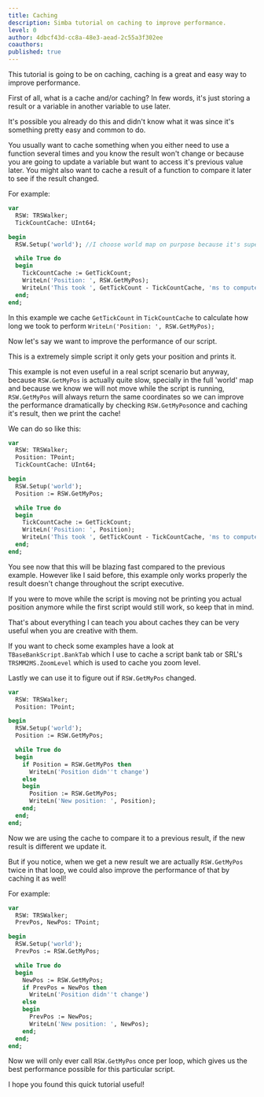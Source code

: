 ```yaml
---
title: Caching
description: Simba tutorial on caching to improve performance.
level: 0
author: 4dbcf43d-cc8a-48e3-aead-2c55a3f302ee
coauthors: 
published: true
---
```


This tutorial is going to be on caching, caching is a great and easy way to improve performance.

First of all, what is a cache and/or caching?
In few words, it's just storing a result or a variable in another variable to use later.

It's possible you already do this and didn't know what it was since it's something pretty easy and common to do.

You usually want to cache something when you either need to use a function several times and you know the result won't change or because you are going to update a variable but want to access it's previous value later.
You might also want to cache a result of a function to compare it later to see if the result changed.

For example:
```pascal
var
  RSW: TRSWalker;
  TickCountCache: UInt64;

begin
  RSW.Setup('world'); //I choose world map on purpose because it's super slow!

  while True do
  begin
    TickCountCache := GetTickCount;
    WriteLn('Position: ', RSW.GetMyPos);
    WriteLn('This took ', GetTickCount - TickCountCache, 'ms to compute'); 
  end;
end;
```
In this example we cache `GetTickCount`  in `TickCountCache`  to calculate how long we took to perform `WriteLn('Position: ', RSW.GetMyPos);`

Now let's say we want to improve the performance of our script.

This is a extremely simple script it only gets your position and prints it.

This example is not even useful in a real script scenario but anyway, because `RSW.GetMyPos` is actually quite slow, specially in the full 'world' map and because we know we will not move while the script is running, `RSW.GetMyPos` will always return the same coordinates so we can improve the performance dramatically by checking `RSW.GetMyPos`once and caching it's result, then we print the cache!

We can do so like this:
```pascal
var
  RSW: TRSWalker;
  Position: TPoint;
  TickCountCache: UInt64;

begin
  RSW.Setup('world');
  Position := RSW.GetMyPos;

  while True do
  begin
    TickCountCache := GetTickCount;
    WriteLn('Position: ', Position);
    WriteLn('This took ', GetTickCount - TickCountCache, 'ms to compute'); 
  end;
end;
```
You see now that this will be blazing fast compared to the previous example.
However like I said before, this example only works properly the result doesn't change throughout the script executive.

If you were to move while the script is moving not be printing you actual position anymore while the first script would still work, so keep that in mind.

That's about everything I can teach you about caches they can be very useful when you are creative with them.

If you want to check some examples have a look at `TBaseBankScript.BankTab` which I use to cache a script bank tab or SRL's `TRSMM2MS.ZoomLevel` which is used to cache you zoom level.

Lastly we can use it to figure out if `RSW.GetMyPos` changed.
```pascal
var
  RSW: TRSWalker;
  Position: TPoint;

begin
  RSW.Setup('world');
  Position := RSW.GetMyPos;

  while True do
  begin
    if Position = RSW.GetMyPos then
      WriteLn('Position didn''t change')
    else
    begin
      Position := RSW.GetMyPos;
      WriteLn('New position: ', Position); 
    end;
  end;
end;
```
Now we are using the cache to compare it to a previous result, if the new result is different we update it.

But if you notice, when we get a new result we are actually `RSW.GetMyPos` twice in that loop, we could also improve the performance of that by caching it as well!

For example:
```pascal
var
  RSW: TRSWalker;
  PrevPos, NewPos: TPoint;

begin
  RSW.Setup('world');
  PrevPos := RSW.GetMyPos;

  while True do
  begin
    NewPos := RSW.GetMyPos;
    if PrevPos = NewPos then
      WriteLn('Position didn''t change')
    else
    begin
      PrevPos := NewPos;
      WriteLn('New position: ', NewPos); 
    end;
  end;
end;
```
Now we will only ever call `RSW.GetMyPos` once per loop, which gives us the best performance possible for this particular script.

I hope you found this quick tutorial useful!